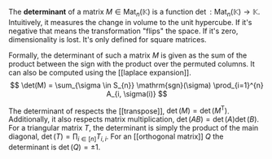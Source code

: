 
The **determinant** of a matrix $M \in \mathrm{Mat}_{n}(\mathbb{K})$ is a function $\det : \mathrm{Mat}_{n}(\mathbb{K}) \to \mathbb{K}$. Intuitively, it measures the change in volume to the unit hypercube. If it's negative that means the transformation "flips" the space. If it's zero, dimensionality is lost. It's only defined for square matrices.

Formally, the determinant of such a matrix $M$ is given as the sum of the product between the sign with the product over the permuted columns. It can also be computed using the [[laplace expansion]].
$$
\det(M) = \sum_{\sigma \in S_{n}} \mathrm{sgn}(\sigma) \prod_{i=1}^{n} A_{i, \sigma(i)}
$$

The determinant of respects the [[transpose]], $\det(M) = \det(M^\mathsf{T})$. Additionally, it also respects matrix multiplication, $\det(AB) = \det(A) \det(B)$. For a triangular matrix $T$, the determinant is simply the product of the main diagonal, $\det(T) = \prod_{i \in [n]} T_{i, i}$. For an [[orthogonal matrix]] $Q$ the determinant is $\det(Q) = \pm 1$.


